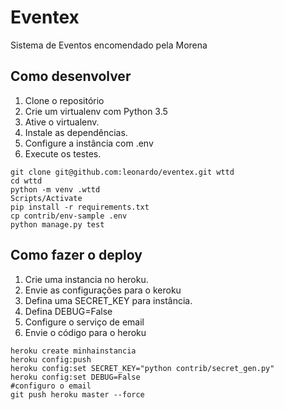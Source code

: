 # Eventex

Sistema de Eventos encomendado pela Morena

## Como desenvolver


1. Clone o repositório
2. Crie um virtualenv com Python 3.5
3. Ative o virtualenv.
4. Instale as dependências.
5. Configure a instância com .env
6. Execute os testes.

```console
git clone git@github.com:leonardo/eventex.git wttd
cd wttd
python -m venv .wttd
Scripts/Activate
pip install -r requirements.txt
cp contrib/env-sample .env
python manage.py test

```


## Como fazer o deploy

1. Crie uma instancia no heroku.
2. Envie as configurações para o keroku
3. Defina uma SECRET_KEY para instância.
4. Defina DEBUG=False
5. Configure o serviço de email
6. Envie o código para o heroku

```console
heroku create minhainstancia
heroku config:push
heroku config:set SECRET_KEY="python contrib/secret_gen.py" 
heroku config:set DEBUG=False
#configuro o email
git push heroku master --force



```

